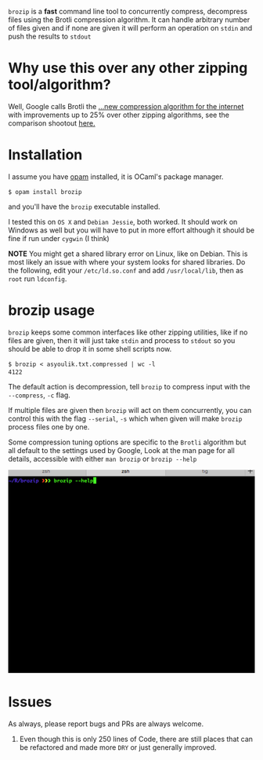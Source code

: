 `brozip` is a **fast** command line tool to concurrently compress,
decompress files using the Brotli compression algorithm. It can handle
arbitrary number of files given and if none are given it will perform
an operation on `stdin` and push the results to `stdout`

# Why use this over any other zipping tool/algorithm?

Well, Google calls Brotli the [&#x2026;new compression algorithm for the
internet](http://google-opensource.blogspot.se/2015/09/introducing-brotli-new-compression.html) with improvements up to 25% over other zipping algorithms,
see the comparison shootout [here.](http://www.gstatic.com/b/brotlidocs/brotli-2015-09-22.pdf)

# Installation

I assume you have [opam](https://opam.ocaml.org) installed, it is OCaml's package manager.

```shell
$ opam install brozip
```

and you'll have the `brozip` executable installed.

I tested this on `OS X` and `Debian Jessie`, both worked. It should
work on Windows as well but you will have to put in more effort
although it should be fine if run under `cygwin` (I think)

**NOTE** You might get a shared library error on Linux, like on
Debian. This is most likely an issue with where your system looks for
shared libraries. Do the following, edit your `/etc/ld.so.conf` and
add `/usr/local/lib`, then as `root` run `ldconfig`.

# brozip usage

`brozip` keeps some common interfaces like other zipping utilities,
like if no files are given, then it will just take `stdin` and process
to `stdout` so you should be able to drop it in some shell scripts
now.

```shell
$ brozip < asyoulik.txt.compressed | wc -l
4122
```

The default action is decompression, tell `brozip` to compress input
with the `--compress`, `-c` flag. 

If multiple files are given then `brozip` will act on them
concurrently, you can control this with the flag `--serial`, `-s`
which when given will make `brozip` process files one by one.

Some compression tuning options are specific to the `Brotli` algorithm
but all default to the settings used by Google, Look at the man page
for all details, accessible with either `man brozip` or `brozip --help`

![img](./man_page_brozip.gif)

# Issues

As always, please report bugs and PRs are always welcome.

1.  Even though this is only 250 lines of Code, there are still places
    that can be refactored and made more `DRY` or just generally
    improved.
